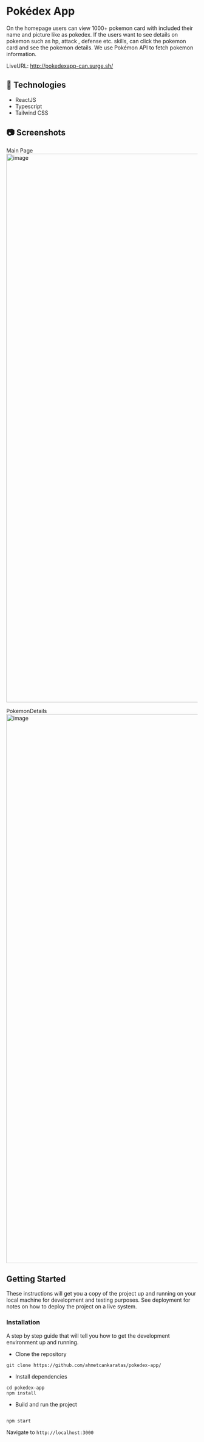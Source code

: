 # Pokédex App

On the homepage users can view 1000+ pokemon card with included their name and picture like as pokedex. If the users want to see details on pokemon such as hp, attack , defense etc. skills, can click the pokemon card and see the pokemon details. We use Pokémon API to fetch pokemon information. 

LiveURL: http://pokedexapp-can.surge.sh/

## **🔎 Technologies**

- ReactJS
- Typescript
- Tailwind CSS

## 📷 Screenshots

Main Page
<img width="1439" alt="image" src="https://user-images.githubusercontent.com/53529387/205494837-e7228a67-086a-4015-890c-addefe6b4e9e.png">


PokemonDetails
<img width="1440" alt="image" src="https://user-images.githubusercontent.com/53529387/205494874-6ff22690-59d9-497e-b73d-1d21c0d1c704.png">


## Getting Started

These instructions will get you a copy of the project up and running on your local machine for development and testing purposes. See deployment for notes on how to deploy the project on a live system.

### Installation

A step by step guide that will tell you how to get the development environment up and running.

- Clone the repository

```
git clone https://github.com/ahmetcankaratas/pokedex-app/
```

- Install dependencies

```
cd pokedex-app
npm install
```

- Build and run the project

```

npm start

```

Navigate to `http://localhost:3000`
